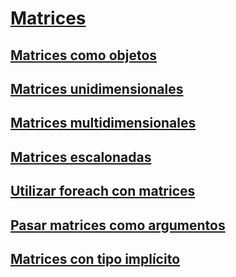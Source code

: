 # [Matrices](index.md)
## [Matrices como objetos](arrays-as-objects.md)
## [Matrices unidimensionales](single-dimensional-arrays.md)
## [Matrices multidimensionales](multidimensional-arrays.md)
## [Matrices escalonadas](jagged-arrays.md)
## [Utilizar foreach con matrices](using-foreach-with-arrays.md)
## [Pasar matrices como argumentos](passing-arrays-as-arguments.md)
## [Matrices con tipo implícito](implicitly-typed-arrays.md)

